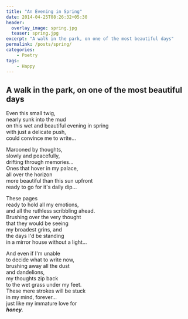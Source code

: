 ```yaml
---
title: "An Evening in Spring"
date: 2014-04-25T08:26:32+05:30
header:
  overlay_image: spring.jpg
  teaser: spring.jpg
excerpt: "A walk in the park, on one of the most beautiful days"
permalink: /posts/spring/
categories:
    - Poetry
tags:
    - Happy
---
```


## A walk in the park, on one of the most beautiful days

Even this small twig,  
nearly sunk into the mud  
on this wet and beautiful evening in spring  
with just a delicate push,  
could convince me to write...  


Marooned by thoughts,  
slowly and peacefully,  
drifting through memories...  
Ones that hover in my palace,  
all over the horizon  
more beautiful than this sun upfront  
ready to go for it's daily dip...  


These pages  
ready to hold all my emotions,  
and all the ruthless scribbling ahead.  
Brushing over the very thought  
that they would be seeing  
my broadest grins, and  
the days I'd be standing  
in a mirror house without a light...  


And even if I'm unable  
to decide what to write now,  
brushing away all the dust   
and dandelions,  
my thoughts zip back  
to the wet grass under my feet.  
These mere strokes will be stuck  
in my mind, forever...  
just like my immature love for  
_**honey.**_
